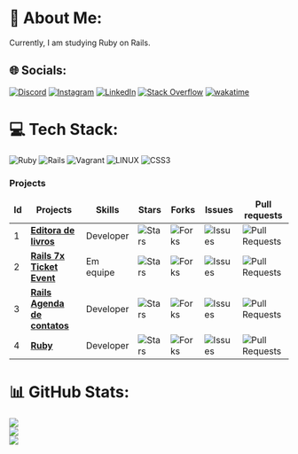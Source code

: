 # 💫 About Me:
Currently, I am studying Ruby on Rails.


## 🌐 Socials:
[![Discord](https://img.shields.io/badge/Discord-%237289DA.svg?logo=discord&logoColor=white)](https://discord.gg/Philipe#8116) [![Instagram](https://img.shields.io/badge/Instagram-%23E4405F.svg?logo=Instagram&logoColor=white)](https://instagram.com/fancyc0der) [![LinkedIn](https://img.shields.io/badge/LinkedIn-%230077B5.svg?logo=linkedin&logoColor=white)](https://linkedin.com/in/philipe-rodrigues-3b3884226) [![Stack Overflow](https://img.shields.io/badge/-Stackoverflow-FE7A16?logo=stack-overflow&logoColor=white)](https://stackoverflow.com/users/21519574) [![wakatime](https://wakatime.com/badge/user/bbd7934c-a4c4-4b31-b008-4c6c2dd2da70.svg)](https://wakatime.com/@bbd7934c-a4c4-4b31-b008-4c6c2dd2da70)

# 💻 Tech Stack:
![Ruby](https://img.shields.io/badge/ruby-%23CC342D.svg?style=flat-square&logo=ruby&logoColor=white) ![Rails](https://img.shields.io/badge/rails-%23CC0000.svg?style=flat-square&logo=ruby-on-rails&logoColor=white) ![Vagrant](https://img.shields.io/badge/vagrant-%231563FF.svg?style=flat-square&logo=vagrant&logoColor=white) ![LINUX](https://img.shields.io/badge/Linux-FCC624?style=flat-square&logo=linux&logoColor=black) ![CSS3](https://img.shields.io/badge/css3-%231572B6.svg?style=flat-square&logo=css3&logoColor=white)
<h3>Projects</h3>
<table>
    <thead align="center">
        <tr border: none;>
            <td><b>Id</b></td>
	    <td><b>Projects</b></td>
	    <td><b>Skills</b></td>
            <td><b>Stars</b></td>
            <td><b>Forks</b></td>
            <td><b>Issues</b></td>
            <td><b>Pull requests</b></td>
        </tr>
    </thead>
    <tbody>
    	<tr>
		<td>1</td>
            	<td><a href="https://github.com/PhilipeeX/Biblio-Tech"><b>Editora de livros</b></a></td>
		<td>Developer</td>
            	<td><img alt="Stars" src="https://img.shields.io/github/stars/Philipeex/Biblio-Tech" /></td>
            	<td><img alt="Forks" src="https://img.shields.io/github/forks/Philipeex/Biblio-Tech" /></td>
            	<td><img alt="Issues" src="https://img.shields.io/github/issues/Philipeex/Biblio-Tech" /></td>
            	<td><img alt="Pull Requests" src="https://img.shields.io/github/issues-pr/PhilipeeX/Biblio-Tech" /></td>
        </tr>
	 <tr>
		<td>2</td>
            	<td><a href="https://github.com/desenvolvendo-me/ticket-event"><b>Rails 7x Ticket Event</b></a></td>
		<td> Em equipe</td>
            	<td><img alt="Stars" src="https://img.shields.io/github/stars/desenvolvendo-me/ticket-event" /></td>
            	<td><img alt="Forks" src="https://img.shields.io/github/forks/desenvolvendo-me/ticket-event" /></td>
            	<td><img alt="Issues" src="https://img.shields.io/github/issues/desenvolvendo-me/ticket-event" /></td>
            	<td><img alt="Pull Requests" src="https://img.shields.io/github/issues-pr/desenvolvendo-me/ticket-event" /></td>
        </tr>
	<tr>
		<td>3</td>
            	<td><a href="https://github.com/PhilipeeX/Contact_list"><b>Rails Agenda de contatos</b></a></td>
		<td>Developer</td>
            	<td><img alt="Stars" src="https://img.shields.io/github/stars/Philipeex/Contact_list" /></td>
            	<td><img alt="Forks" src="https://img.shields.io/github/forks/Philipeex/Contact_list" /></td>
            	<td><img alt="Issues" src="https://img.shields.io/github/issues/Philipeex/Contact_list" /></td>
            	<td><img alt="Pull Requests" src="https://img.shields.io/github/issues-pr/PhilipeeX/Contact_list" /></td>
        </tr>
	<tr>
		<td>4</td>
            	<td><a href="https://github.com/PhilipeeX/Curso-completo-de-Ruby"><b>Ruby</b></a></td>
		<td>Developer</td>
            	<td><img alt="Stars" src="https://img.shields.io/github/stars/Philipeex/Curso-completo-de-Ruby" /></td>
            	<td><img alt="Forks" src="https://img.shields.io/github/forks/PhilipeeX/Curso-completo-de-Ruby" /></td>
            	<td><img alt="Issues" src="https://img.shields.io/github/issues/PhilipeeX/Curso-completo-de-Ruby" /></td>
            	<td><img alt="Pull Requests" src="https://img.shields.io/github/issues-pr/PhilipeeX/Curso-completo-de-Ruby" /></td>
        </tr>
    </tbody>
</table>

# 📊 GitHub Stats:
![](https://github-readme-stats.vercel.app/api?username=PhilipeeX&theme=blue-green&hide_border=true&include_all_commits=true&count_private=true)<br/>
![](https://github-readme-streak-stats.herokuapp.com/?user=PhilipeeX&theme=blue-green&hide_border=true)<br/>
![](https://github-readme-stats.vercel.app/api/top-langs/?username=PhilipeeX&theme=blue-green&hide_border=true&include_all_commits=true&count_private=true&layout=compact)

<!-- Proudly created with GPRM ( https://gprm.itsvg.in ) -->
